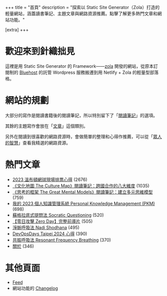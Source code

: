 +++
title = "首頁"
description = "探索以 Static Site Generator（Zola）打造的輕量網站，涵蓋讀書筆記、主題文章與網路資源推薦。點擊了解更多熱門文章和網站功能。"

[extra]
+++

# 歡迎來到針織拙見

這裡是用 Static Site Generator 的 Framework——[zola](https://www.getzola.org/documentation/getting-started/overview/) 開發的網站，從原本訂閱制的 [Bluehost](https://www.bluehost.com/) 的託管 Wordpress 服務搬遷到用 Netlify + Zola 的輕量型部落格。

# 網站的規劃

大部分的寫作是閱讀書籍後的閱讀筆記，所以特別留下了「[閱讀筆記](reading-notes/)」的選項。

其餘的主題寫作會放在「[文章](blog/)」這個類別。

另外在閱讀到很喜歡的網路資源時，會做簡單的整理和心得作推薦，可以從「[眾人的智慧](wistom/)」查看我精選的網路資源。

# 熱門文章
* [2023 溫布頓網球現場排票心得](/blog/2023-wimbledon-tennis/) <span class="view-count">(2676)</span>
* [《文化地圖 The Culture Map》閱讀筆記：跨國合作的八大維度](/reading-notes/the-culture-map/) <span class="view-count">(1035)</span>
* [《思考的框架 The Great Mental Models》閱讀筆記：建立多元思維模型](/reading-notes/the-great-mental-models/) <span class="view-count">(759)</span>
* [我的 2023 個人知識管理系統 Personal Knowledge Management (PKM)](/blog/2023-personal-knowledge-management/) <span class="view-count">(698)</span>
* [蘇格拉底式提問法 Socratic Questioning](/wisdom/methods/socratic-questioning/) <span class="view-count">(520)</span>
* [【零日攻擊 Zero Day】完整前導片](/wisdom/videos/zero-day-trailer/) <span class="view-count">(505)</span>
* [淨脈呼吸法 Nadi Shodhana](/wisdom/methods/nadi-shodhana/) <span class="view-count">(495)</span>
* [DevOpsDays Taipei 2024 心得](/blog/2024-devopsdays-taipei/) <span class="view-count">(390)</span>
* [共振呼吸法 Resonant Frequency Breathing](/wisdom/methods/resonant-frequency-breathing/) <span class="view-count">(370)</span>
* [關於](/about/) <span class="view-count">(346)</span>


# 其他頁面
* [Feed](/atom.xml)
* 網站功能的 [Changelog](@/changelog/index.md)
